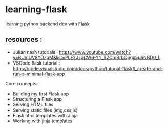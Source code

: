 # learning-flask
learning python backend dev with Flask

## resources :
- Julian nash tutorials : https://www.youtube.com/watch?v=BUmUV8YOzgM&list=PLF2JzgCW6-YY_TZCmBrbOpgx5pSNBD0_L
- VSCode flask tutorial : https://code.visualstudio.com/docs/python/tutorial-flask#_create-and-run-a-minimal-flask-app

Core concepts:
- Building my first Flask app
- Structuring a Flask app
- Serving HTML files
- Serving static files (img,css,js)
- Flask html templates with Jinja
- Working with jinja templates
